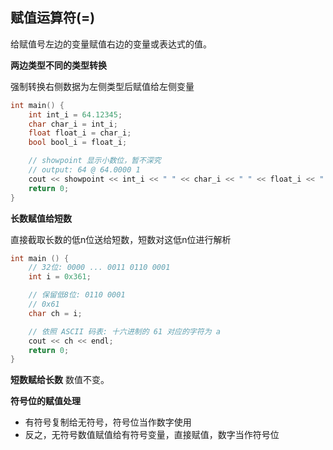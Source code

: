 ## 赋值运算符(=)

给赋值号左边的变量赋值右边的变量或表达式的值。

**两边类型不同的类型转换**

强制转换右侧数据为左侧类型后赋值给左侧变量

```c++
int main() {
    int int_i = 64.12345;
    char char_i = int_i;
    float float_i = char_i;
    bool bool_i = float_i;

    // showpoint 显示小数位，暂不深究
    // output: 64 @ 64.0000 1
    cout << showpoint << int_i << " " << char_i << " " << float_i << " " << bool_i << endl;
    return 0;
}
```

**长数赋值给短数**

直接截取长数的低n位送给短数，短数对这低n位进行解析

```c++
int main () {
    // 32位: 0000 ... 0011 0110 0001
    int i = 0x361;

    // 保留低8位: 0110 0001
    // 0x61
    char ch = i;

    // 依照 ASCII 码表: 十六进制的 61 对应的字符为 a
    cout << ch << endl;
    return 0;
}
```

**短数赋给长数** 数值不变。

**符号位的赋值处理**

  - 有符号复制给无符号，符号位当作数字使用
  - 反之，无符号数值赋值给有符号变量，直接赋值，数字当作符号位